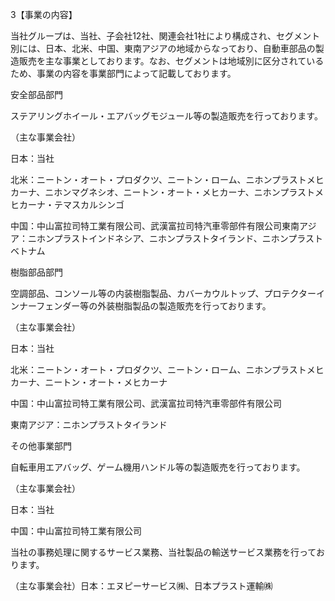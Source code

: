 3【事業の内容】

当社グループは、当社、子会社12社、関連会社1社により構成され、セグメント別には、日本、北米、中国、東南アジアの地域からなっており、自動車部品の製造販売を主な事業としております。なお、セグメントは地域別に区分されているため、事業の内容を事業部門によって記載しております。

安全部品部門

ステアリングホイール・エアバッグモジュール等の製造販売を行っております。

（主な事業会社）

日本：当社

北米：ニートン・オート・プロダクツ、ニートン・ローム、ニホンプラストメヒカーナ、ニホンマグネシオ、ニートン・オート・メヒカーナ、ニホンプラストメヒカーナ・テマスカルシンゴ

中国：中山富拉司特工業有限公司、武漢富拉司特汽車零部件有限公司東南アジア：ニホンプラストインドネシア、ニホンプラストタイランド、ニホンプラストベトナム

樹脂部品部門

空調部品、コンソール等の内装樹脂製品、カバーカウルトップ、プロテクターインナーフェンダー等の外装樹脂製品の製造販売を行っております。

（主な事業会社）

日本：当社

北米：ニートン・オート・プロダクツ、ニートン・ローム、ニホンプラストメヒカーナ、ニートン・オート・メヒカーナ

中国：中山富拉司特工業有限公司、武漢富拉司特汽車零部件有限公司

東南アジア：ニホンプラストタイランド

その他事業部門

自転車用エアバッグ、ゲーム機用ハンドル等の製造販売を行っております。

（主な事業会社）

日本：当社

中国：中山富拉司特工業有限公司

当社の事務処理に関するサービス業務、当社製品の輸送サービス業務を行っております。

（主な事業会社）日本：エヌピーサービス㈱、日本プラスト運輸㈱